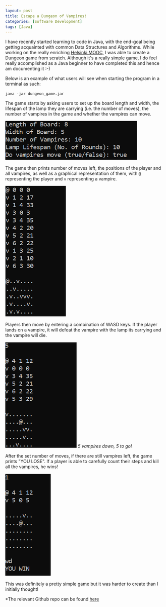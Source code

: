 ```yaml
---
layout: post
title: Escape a Dungeon of Vampires!
categories: [Software Development]
tags: [Java]
---
```


I have recently started learning to code in Java, with the end-goal being getting acquainted with common Data Structures and Algorithms. While working on the really enriching [Helsinki MOOC](https://moocfi.github.io/courses/2013/programming-part-1/), I was able to create a Dungeon game from scratch. Although it's a really simple game, I do feel really accomplished as a Java beginner to have completed this and hence am documenting it :-)

Below is an example of what users will see when starting the program in a terminal as such:

```
java -jar dungeon_game.jar
```

The game starts by asking users to set up the board length and width, the lifespan of the lamp they are carrying (i.e. the number of moves), the number of vampires in the game and whether the vampires can move.

![game_init](https://raw.githubusercontent.com/jolene-lim/personal_projects/master/java_apps/dungeon_game/dungeon_interface/game_init.PNG)

The game then prints number of moves left, the positions of the player and all vampires, as well as a graphical representation of them, with `@` representing the player and `v` representing a vampire.

![game_start](https://raw.githubusercontent.com/jolene-lim/personal_projects/master/java_apps/dungeon_game/dungeon_interface/game_start.PNG)

Players then move by entering a combination of WASD keys. If the player lands on a vampire, it will defeat the vampire with the lamp its carrying and the vampire will die.

![game_eat](https://raw.githubusercontent.com/jolene-lim/personal_projects/master/java_apps/dungeon_game/dungeon_interface/game_eat.PNG)
_5 vampires down, 5 to go!_

After the set number of moves, if there are still vampires left, the game prints "YOU LOSE". If a player is able to carefully count their steps and kill all the vampires, he wins!

![game_end](https://raw.githubusercontent.com/jolene-lim/personal_projects/master/java_apps/dungeon_game/dungeon_interface/game_end.PNG)

This was definitely a pretty simple game but it was harder to create than I initially thought!

*The relevant Github repo can be found [here](https://jolene-lim.github.io/software%20development/2019/12/27/dungeon-java.html)